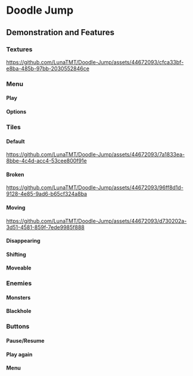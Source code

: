 # Doodle Jump

## Demonstration and Features

### Textures


https://github.com/LunaTMT/Doodle-Jump/assets/44672093/cfca33bf-e8ba-485b-97bb-2030552846ce




### Menu

#### Play

#### Options

### Tiles

#### Default
https://github.com/LunaTMT/Doodle-Jump/assets/44672093/7a1833ea-8bbe-4c4d-acc4-53cee800f91e

#### Broken
https://github.com/LunaTMT/Doodle-Jump/assets/44672093/96ff8d1d-9128-4e85-9ad6-b65cf324a8ba

#### Moving
https://github.com/LunaTMT/Doodle-Jump/assets/44672093/d730202a-3d51-4581-859f-7ede9985f888

#### Disappearing

#### Shifting

#### Moveable

### Enemies

#### Monsters

#### Blackhole

### Buttons

#### Pause/Resume

#### Play again

#### Menu



